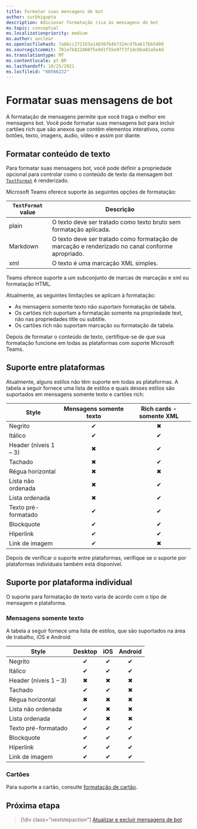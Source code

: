 ```yaml
---
title: Formatar suas mensagens de bot
author: surbhigupta
description: Adicionar formatação rica às mensagens de bot
ms.topic: conceptual
ms.localizationpriority: medium
ms.author: anclear
ms.openlocfilehash: 7a8bcc272163a14836fb4b7324cd7ba617bb5409
ms.sourcegitcommit: 781e7b82240075e9d1f55e97f3f1dcbba82a5e4d
ms.translationtype: MT
ms.contentlocale: pt-BR
ms.lasthandoff: 10/25/2021
ms.locfileid: "60566222"
---
```

# <a name="format-your-bot-messages"></a>Formatar suas mensagens de bot

A formatação de mensagens permite que você traga o melhor em mensagens bot. Você pode formatar suas mensagens bot para incluir cartões rich que são anexos que contêm elementos interativos, como botões, texto, imagens, áudio, vídeo e assim por diante.

## <a name="format-text-content"></a>Formatar conteúdo de texto

Para formatar suas mensagens bot, você pode definir a propriedade opcional para controlar como o conteúdo de texto da mensagem bot [`TextFormat`](/bot-framework/dotnet/bot-builder-dotnet-create-messages#customizing-a-message) é renderizado.

Microsoft Teams oferece suporte às seguintes opções de formatação:

| `TextFormat` value | Descrição |
| --- | --- |
| plain | O texto deve ser tratado como texto bruto sem formatação aplicada.|
| Markdown | O texto deve ser tratado como formatação de marcação e renderizado no canal conforme apropriado. |
| xml | O texto é uma marcação XML simples. |

Teams oferece suporte a um subconjunto de marcas de marcação e xml ou formatação HTML.

Atualmente, as seguintes limitações se aplicam à formatação:

* As mensagens somente texto não suportam formatação de tabela.
* Os cartões rich suportam a formatação somente na propriedade text, não nas propriedades title ou subtitle.
* Os cartões rich não suportam marcação ou formatação de tabela.

Depois de formatar o conteúdo de texto, certifique-se de que sua formatação funcione em todas as plataformas com suporte Microsoft Teams.

## <a name="cross-platform-support"></a>Suporte entre plataformas

Atualmente, alguns estilos não têm suporte em todas as plataformas. A tabela a seguir fornece uma lista de estilos e quais desses estilos são suportados em mensagens somente texto e cartões rich:

| Style                     | Mensagens somente texto | Rich cards - somente XML |
| ---                       | :---: | :---: |
| Negrito                      | ✔ | ✖ |
| Itálico                    | ✔ | ✔ |
| Header (níveis 1 &ndash; 3) | ✖ | ✔ |
| Tachado             | ✖ | ✔ |
| Régua horizontal           | ✖ | ✖ |
| Lista não ordenada            | ✖ | ✔ |
| Lista ordenada              | ✖ | ✔ |
| Texto pré-formatado         | ✔ | ✔ |
| Blockquote                | ✔ | ✔ |
| Hiperlink                 | ✔ | ✔ |
| Link de imagem                | ✔ | ✖ |

Depois de verificar o suporte entre plataformas, verifique se o suporte por plataformas individuais também está disponível.

## <a name="support-by-individual-platform"></a>Suporte por plataforma individual

O suporte para formatação de texto varia de acordo com o tipo de mensagem e plataforma.

### <a name="text-only-messages"></a>Mensagens somente texto

A tabela a seguir fornece uma lista de estilos, que são suportados na área de trabalho, iOS e Android:

| Style                     | Desktop | iOS | Android |
| ---                       | :---: | :---: | :---: |
| Negrito                      | ✔ | ✔ | ✔ |
| Itálico                    | ✔ | ✔ | ✔ |
| Header (níveis 1 &ndash; 3) | ✖ | ✖ | ✖ |
| Tachado             | ✔ | ✔ | ✖ |
| Régua horizontal           | ✖ | ✖ | ✖ |
| Lista não ordenada            | ✔ | ✖ | ✖ |
| Lista ordenada              | ✔ | ✖ | ✖ |
| Texto pré-formatado         | ✔ | ✔ | ✔ |
| Blockquote                | ✔ | ✔ | ✔ |
| Hiperlink                 | ✔ | ✔ | ✔ |
| Link de imagem                | ✔ | ✔ | ✔ |

### <a name="cards"></a>Cartões

Para suporte a cartão, consulte [formatação de cartão](~/task-modules-and-cards/cards/cards-format.md).

## <a name="next-step"></a>Próxima etapa

> [!div class="nextstepaction"]
> [Atualizar e excluir mensagens de bot](~/bots/how-to/update-and-delete-bot-messages.md)
